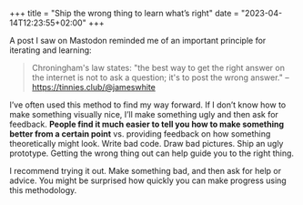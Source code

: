 +++
title = "Ship the wrong thing to learn what’s right"
date = "2023-04-14T12:23:55+02:00"
+++

A post I saw on Mastodon reminded me of an important principle for iterating and learning:

> Chroningham's law states: "the best way to get the right answer on the internet is not to ask a question; it's to post the wrong answer."
> – https://tinnies.club/@jameswhite

I’ve often used this method to find my way forward. If I don’t know how to make something visually nice, I’ll make something ugly and then ask for feedback. **People find it much easier to tell you how to make something better from a certain point** vs. providing feedback on how something theoretically might look. Write bad code. Draw bad pictures. Ship an ugly prototype. Getting the wrong thing out can help guide you to the right thing.

I recommend trying it out. Make something bad, and then ask for help or advice. You might be surprised how quickly you can make progress using this methodology.